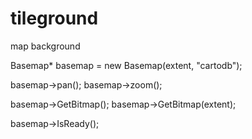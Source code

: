 # tileground
map background



Basemap* basemap = new Basemap(extent, "cartodb");

basemap->pan();
basemap->zoom();

basemap->GetBitmap();
basemap->GetBitmap(extent);

basemap->IsReady();
